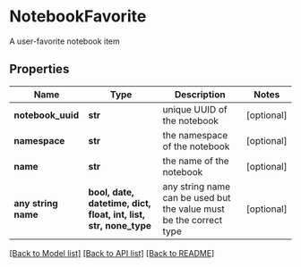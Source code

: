 # NotebookFavorite

A user-favorite notebook item

## Properties
Name | Type | Description | Notes
------------ | ------------- | ------------- | -------------
**notebook_uuid** | **str** | unique UUID of the notebook | [optional] 
**namespace** | **str** | the namespace of the notebook | [optional] 
**name** | **str** | the name of the notebook | [optional] 
**any string name** | **bool, date, datetime, dict, float, int, list, str, none_type** | any string name can be used but the value must be the correct type | [optional]

[[Back to Model list]](../README.md#documentation-for-models) [[Back to API list]](../README.md#documentation-for-api-endpoints) [[Back to README]](../README.md)


